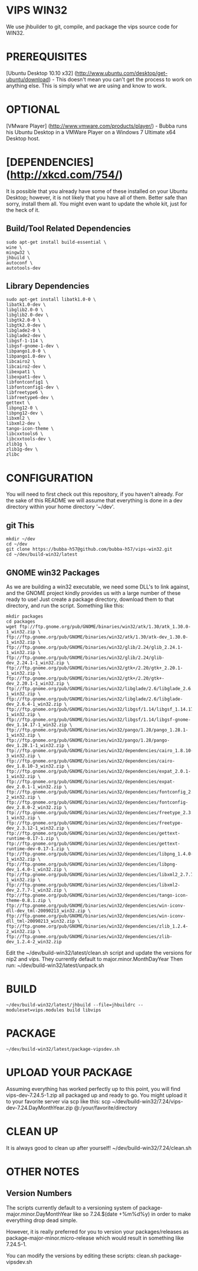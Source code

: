 VIPS WIN32
==========

We use jhbuilder to git, compile, and package the vips source code for WIN32. 

PREREQUISITES
=============
[Ubuntu Desktop 10.10 x32] (http://www.ubuntu.com/desktop/get-ubuntu/download) - This doesn't mean you can't get the process to work on anything else. This is simply what we are using and know to work.

OPTIONAL
========
[VMware Player] (http://www.vmware.com/products/player/) - Bubba runs his Ubuntu Desktop in a VMWare Player on a Windows 7 Ultimate x64 Desktop host.

[DEPENDENCIES] (http://xkcd.com/754/)
==============
It is possible that you already have some of these installed on your Ubuntu Desktop; however, it is not likely that you have all of them. Better safe than sorry, install them all. You might even want to update the whole kit, just for the heck of it.

Build/Tool Related Dependencies
-------
	sudo apt-get install build-essential \
	wine \
	mingw32 \
	jhbuild \
	autoconf \
	autotools-dev

Library Dependencies
-------
	sudo apt-get install libatk1.0-0 \
	libatk1.0-dev \
	libglib2.0-0 \
	libglib2.0-dev \
	libgtk2.0-0 \
	libgtk2.0-dev \
	libglade2-0 \
	libglade2-dev \
	libgsf-1-114 \
	libgsf-gnome-1-dev \
	libpango1.0-0 \
	libpango1.0-dev \
	libcairo2 \
	libcairo2-dev \
	libexpat1 \
	libexpat1-dev \
	libfontconfig1 \
	libfontconfig1-dev \
	libfreetype6 \
	libfreetype6-dev \
	gettext \
	libpng12-0 \
	libpng12-dev \
	libxml2 \
	libxml2-dev \
	tango-icon-theme \
	libcxxtools6 \
	libcxxtools-dev \
	zlib1g \
	zlib1g-dev \
	zlibc 

CONFIGURATION
=============
You will need to first check out this repository, if you haven't already. For the sake of this README we will assume that everything is done in a dev directory within your home directory '~/dev'.

git This
--------
	mkdir ~/dev
	cd ~/dev
	git clone https://bubba-h57@github.com/bubba-h57/vips-win32.git
	cd ~/dev/build-win32/latest

GNOME win32 Packages
---------
As we are building a win32 executable, we need some DLL's to link against, and the GNOME project kindly provides us with a large number of these ready to use! Just create a package directory, download them to that directory, and run the script. Something like this:

	mkdir packages
	cd packages 
	wget ftp://ftp.gnome.org/pub/GNOME/binaries/win32/atk/1.30/atk_1.30.0-1_win32.zip \
	ftp://ftp.gnome.org/pub/GNOME/binaries/win32/atk/1.30/atk-dev_1.30.0-1_win32.zip \
	ftp://ftp.gnome.org/pub/GNOME/binaries/win32/glib/2.24/glib_2.24.1-1_win32.zip \
	ftp://ftp.gnome.org/pub/GNOME/binaries/win32/glib/2.24/glib-dev_2.24.1-1_win32.zip \
	ftp://ftp.gnome.org/pub/GNOME/binaries/win32/gtk+/2.20/gtk+_2.20.1-1_win32.zip \
	ftp://ftp.gnome.org/pub/GNOME/binaries/win32/gtk+/2.20/gtk+-dev_2.20.1-1_win32.zip \
	ftp://ftp.gnome.org/pub/GNOME/binaries/win32/libglade/2.6/libglade_2.6.4-1_win32.zip \
	ftp://ftp.gnome.org/pub/GNOME/binaries/win32/libglade/2.6/libglade-dev_2.6.4-1_win32.zip \
	ftp://ftp.gnome.org/pub/GNOME/binaries/win32/libgsf/1.14/libgsf_1.14.17-1_win32.zip \
	ftp://ftp.gnome.org/pub/GNOME/binaries/win32/libgsf/1.14/libgsf-gnome-dev_1.14.17-1_win32.zip \
	ftp://ftp.gnome.org/pub/GNOME/binaries/win32/pango/1.28/pango_1.28.1-1_win32.zip \
	ftp://ftp.gnome.org/pub/GNOME/binaries/win32/pango/1.28/pango-dev_1.28.1-1_win32.zip \
	ftp://ftp.gnome.org/pub/GNOME/binaries/win32/dependencies/cairo_1.8.10-3_win32.zip \
	ftp://ftp.gnome.org/pub/GNOME/binaries/win32/dependencies/cairo-dev_1.8.10-3_win32.zip \
	ftp://ftp.gnome.org/pub/GNOME/binaries/win32/dependencies/expat_2.0.1-1_win32.zip \
	ftp://ftp.gnome.org/pub/GNOME/binaries/win32/dependencies/expat-dev_2.0.1-1_win32.zip \
	ftp://ftp.gnome.org/pub/GNOME/binaries/win32/dependencies/fontconfig_2.8.0-2_win32.zip \
	ftp://ftp.gnome.org/pub/GNOME/binaries/win32/dependencies/fontconfig-dev_2.8.0-2_win32.zip \
	ftp://ftp.gnome.org/pub/GNOME/binaries/win32/dependencies/freetype_2.3.12-1_win32.zip \
	ftp://ftp.gnome.org/pub/GNOME/binaries/win32/dependencies/freetype-dev_2.3.12-1_win32.zip \
	ftp://ftp.gnome.org/pub/GNOME/binaries/win32/dependencies/gettext-runtime-0.17-1.zip \
	ftp://ftp.gnome.org/pub/GNOME/binaries/win32/dependencies/gettext-runtime-dev-0.17-1.zip \
	ftp://ftp.gnome.org/pub/GNOME/binaries/win32/dependencies/libpng_1.4.0-1_win32.zip \
	ftp://ftp.gnome.org/pub/GNOME/binaries/win32/dependencies/libpng-dev_1.4.0-1_win32.zip \
	ftp://ftp.gnome.org/pub/GNOME/binaries/win32/dependencies/libxml2_2.7.7-1_win32.zip \
	ftp://ftp.gnome.org/pub/GNOME/binaries/win32/dependencies/libxml2-dev_2.7.7-1_win32.zip \
	ftp://ftp.gnome.org/pub/GNOME/binaries/win32/dependencies/tango-icon-theme-0.8.1.zip \
	ftp://ftp.gnome.org/pub/GNOME/binaries/win32/dependencies/win-iconv-dll-dev_tml-20090213_win32.zip \
	ftp://ftp.gnome.org/pub/GNOME/binaries/win32/dependencies/win-iconv-dll_tml-20090213_win32.zip \
	ftp://ftp.gnome.org/pub/GNOME/binaries/win32/dependencies/zlib_1.2.4-2_win32.zip \
	ftp://ftp.gnome.org/pub/GNOME/binaries/win32/dependencies/zlib-dev_1.2.4-2_win32.zip 

Edit the ~/dev/build-win32/latest/clean.sh script and update the versions for nip2 and vips. They currently default to major.minor.MonthDayYear Then run:
	~/dev/build-win32/latest/unpack.sh
	
BUILD
=====
	~/dev/build-win32/latest/jhbuild --file=jhbuildrc --moduleset=vips.modules build libvips

PACKAGE
=======
	~/dev/build-win32/latest/package-vipsdev.sh

UPLOAD YOUR PACKAGE
===================
Assuming everything has worked perfectly up to this point, you will find vips-dev-7.24.5-1.zip all packaged up and ready to go. You might upload it to your favorite server via scp like this:
	scp ~/dev/build-win32/7.24/vips-dev-7.24.DayMonthYear.zip <YOURID>@<YOURSERVER>:/your/favorite/directory

CLEAN UP
========
It is always good to clean up after yourself!
	~/dev/build-win32/7.24/clean.sh

OTHER NOTES
===========
Version Numbers
---------------
The scripts currently default to a versioning system of package-major.minor.DayMonthYear like so 7.24.$(date +%m%d%y) in order to make everything drop dead simple.

However, it is really preferred for you to version your packages/releases as package-major-minor.micro-release which would result in something like 7.24.5-1.

You can modify the versions by editing these scripts:
	clean.sh
	package-vipsdev.sh
	

